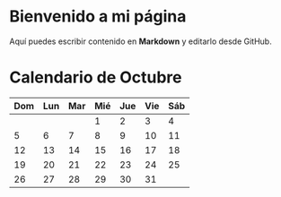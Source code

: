 # Bienvenido a mi página
Aquí puedes escribir contenido en **Markdown** y editarlo desde GitHub.

# Calendario de Octubre

| Dom | Lun | Mar | Mié | Jue | Vie | Sáb |
| --- | --- | --- | --- | --- | --- | --- |
|     |     |     | 1   | 2   | 3   | 4   |
| 5   | 6   | 7   | 8   | 9   | 10  | 11  |
| 12  | 13  | 14  | 15  | 16  | 17  | 18  |
| 19  | 20  | 21  | 22  | 23  | 24  | 25  |
| 26  | 27  | 28  | 29  | 30  | 31  |     |
